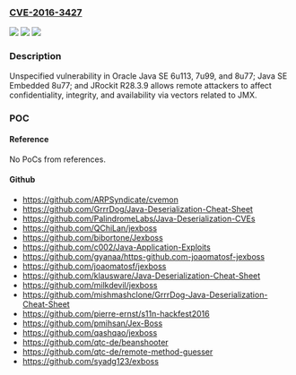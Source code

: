 ### [CVE-2016-3427](https://cve.mitre.org/cgi-bin/cvename.cgi?name=CVE-2016-3427)
![](https://img.shields.io/static/v1?label=Product&message=n%2Fa&color=blue)
![](https://img.shields.io/static/v1?label=Version&message=n%2Fa&color=blue)
![](https://img.shields.io/static/v1?label=Vulnerability&message=n%2Fa&color=brighgreen)

### Description

Unspecified vulnerability in Oracle Java SE 6u113, 7u99, and 8u77; Java SE Embedded 8u77; and JRockit R28.3.9 allows remote attackers to affect confidentiality, integrity, and availability via vectors related to JMX.

### POC

#### Reference
No PoCs from references.

#### Github
- https://github.com/ARPSyndicate/cvemon
- https://github.com/GrrrDog/Java-Deserialization-Cheat-Sheet
- https://github.com/PalindromeLabs/Java-Deserialization-CVEs
- https://github.com/QChiLan/jexboss
- https://github.com/bibortone/Jexboss
- https://github.com/c002/Java-Application-Exploits
- https://github.com/gyanaa/https-github.com-joaomatosf-jexboss
- https://github.com/joaomatosf/jexboss
- https://github.com/klausware/Java-Deserialization-Cheat-Sheet
- https://github.com/milkdevil/jexboss
- https://github.com/mishmashclone/GrrrDog-Java-Deserialization-Cheat-Sheet
- https://github.com/pierre-ernst/s11n-hackfest2016
- https://github.com/pmihsan/Jex-Boss
- https://github.com/qashqao/jexboss
- https://github.com/qtc-de/beanshooter
- https://github.com/qtc-de/remote-method-guesser
- https://github.com/syadg123/exboss

